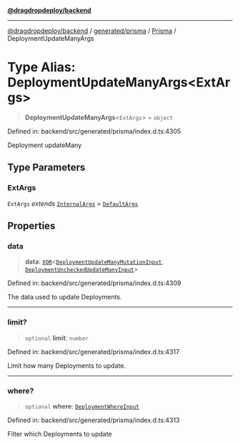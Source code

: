 [**@dragdropdeploy/backend**](../../../../../README.md)

***

[@dragdropdeploy/backend](../../../../../README.md) / [generated/prisma](../../../README.md) / [Prisma](../README.md) / DeploymentUpdateManyArgs

# Type Alias: DeploymentUpdateManyArgs\<ExtArgs\>

> **DeploymentUpdateManyArgs**\<`ExtArgs`\> = `object`

Defined in: backend/src/generated/prisma/index.d.ts:4305

Deployment updateMany

## Type Parameters

### ExtArgs

`ExtArgs` *extends* [`InternalArgs`](../../../runtime/library/type-aliases/InternalArgs.md) = [`DefaultArgs`](../../../runtime/library/type-aliases/DefaultArgs.md)

## Properties

### data

> **data**: [`XOR`](XOR.md)\<[`DeploymentUpdateManyMutationInput`](DeploymentUpdateManyMutationInput.md), [`DeploymentUncheckedUpdateManyInput`](DeploymentUncheckedUpdateManyInput.md)\>

Defined in: backend/src/generated/prisma/index.d.ts:4309

The data used to update Deployments.

***

### limit?

> `optional` **limit**: `number`

Defined in: backend/src/generated/prisma/index.d.ts:4317

Limit how many Deployments to update.

***

### where?

> `optional` **where**: [`DeploymentWhereInput`](DeploymentWhereInput.md)

Defined in: backend/src/generated/prisma/index.d.ts:4313

Filter which Deployments to update
